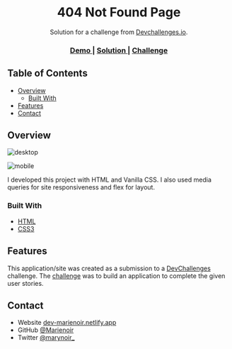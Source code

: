 <!-- Please update value in the {}  -->

<h1 align="center">404 Not Found Page</h1>

<div align="center">
   Solution for a challenge from  <a href="http://devchallenges.io" target="_blank">Devchallenges.io</a>.
</div>

<div align="center">
  <h3>
    <a href="https://{mary-404-page.netlify.app}">
      Demo
    </a>
    <span> | </span>
    <a href="https://{github.com/Marienoir/404-Not-Found-Page}">
      Solution
    </a>
    <span> | </span>
    <a href="https://devchallenges.io/challenges/wBunSb7FPrIepJZAg0sY">
      Challenge
    </a>
  </h3>
</div>

<!-- TABLE OF CONTENTS -->

## Table of Contents

- [Overview](#overview)
  - [Built With](#built-with)
- [Features](#features)
- [Contact](#contact)

<!-- OVERVIEW -->

## Overview

![desktop](https://user-images.githubusercontent.com/40265625/135080815-7fca0fcb-2445-4e07-ada6-e1f17cc585dc.PNG)

![mobile](https://user-images.githubusercontent.com/40265625/135080491-58b5ce04-199a-453c-a6d5-288358e72f30.PNG)

I developed this project with HTML and Vanilla CSS. I also used media queries for site responsiveness and flex for layout.

### Built With

<!-- This section should list any major frameworks that you built your project using. Here are a few examples.-->

- [HTML](https://developer.mozilla.org/en-US/docs/Learn/Getting_started_with_the_web/HTML_basics)
- [CSS3](https://developer.mozilla.org/en-US/docs/Learn/CSS/First_steps)

## Features

<!-- List the features of your application or follow the template. Don't share the figma file here :) -->

This application/site was created as a submission to a [DevChallenges](https://devchallenges.io/challenges) challenge. The [challenge](https://devchallenges.io/challenges/wBunSb7FPrIepJZAg0sY) was to build an application to complete the given user stories.


## Contact

- Website [dev-marienoir.netlify.app](https://{dev-marienoir.netlify.app/})
- GitHub [@Marienoir](https://{github.com/Marienoir})
- Twitter [@marynoir_](https://{twitter.com/marynoir_})
